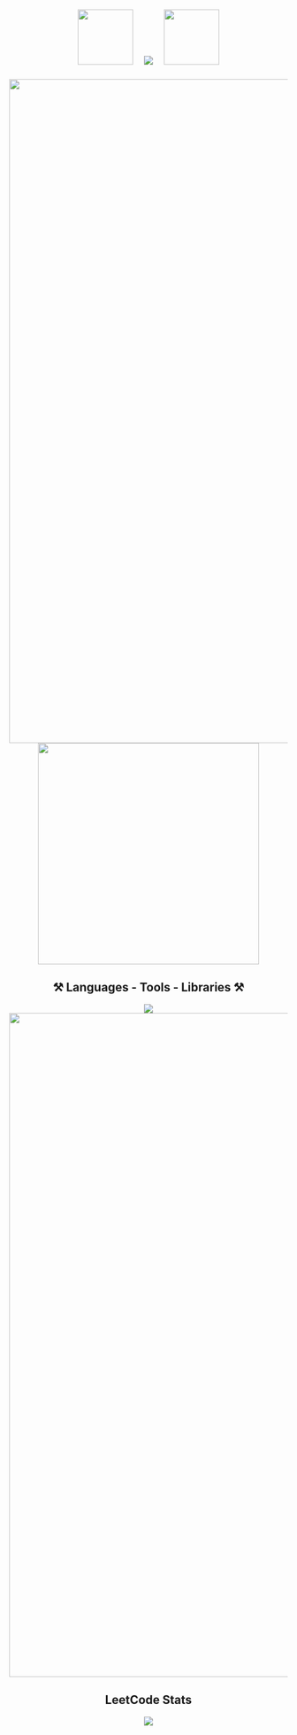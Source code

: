 <h1 align="center">
    <img src="https://user-images.githubusercontent.com/74038190/213844263-a8897a51-32f4-4b3b-b5c2-e1528b89f6f3.png" width="100px" /> &nbsp;
    <img src="https://readme-typing-svg.herokuapp.com/?font=Righteous&size=60&center=true&vCenter=true&width=500&height=60&duration=4000&lines=Hello+World!+👋;+I'm+Ky23r!;" /> &nbsp;
    <img src="https://user-images.githubusercontent.com/74038190/213844263-a8897a51-32f4-4b3b-b5c2-e1528b89f6f3.png" width="100px" />
</h1>

<!-- Fading Line -->
<img src="https://user-images.githubusercontent.com/74038190/212284100-561aa473-3905-4a80-b561-0d28506553ee.gif" width="1200">

<div align="center">
    <img align='center' src='https://user-images.githubusercontent.com/74038190/229223156-0cbdaba9-3128-4d8e-8719-b6b4cf741b67.gif' width='400' style="display:inline-block; vertical-align: middle;" />
    <h2 style="display:inline-block;">⚒️ Languages - Tools - Libraries ⚒️</h2>
</div>
<div align="center">
    <img src="https://skillicons.dev/icons?i=c,cpp,java,python,vscode,docker,git,mysql,opencv,pytorch" /><br>
</div>

<!-- Fading Line -->
<img src="https://user-images.githubusercontent.com/74038190/212284100-561aa473-3905-4a80-b561-0d28506553ee.gif" width="1200">

<div align="center">
    <!-- Tiêu đề "LeetCode Stats" -->
    <h2>LeetCode Stats</h2>
    <!-- Ảnh LeetCode Stats -->
    <img src="https://leetcard.jacoblin.cool/truowngfxuaan?theme=dark&font=NTR">
</div>
